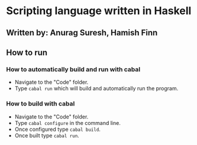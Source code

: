 # Scripting language written in Haskell
## Written by: Anurag Suresh, Hamish Finn

## How to run

### How to automatically build and run with cabal
- Navigate to the "Code" folder.
- Type `cabal run` which will build and automatically run the program.

### How to build with cabal
- Navigate to the "Code" folder.
- Type `cabal configure` in the command line.
- Once configured type `cabal build`.
- Once built type `cabal run`.